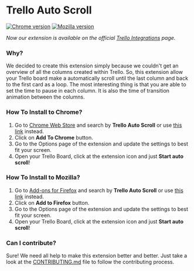 # Trello Auto Scroll

[![Chrome version][badge-chrome]][link-chrome] [![Mozilla version][badge-mozilla]][link-mozilla]

[badge-chrome]: https://img.shields.io/badge/Chrome-v1.4-blue.svg
[link-chrome]: https://chrome.google.com/webstore/detail/trello-auto-scroll/iheeklbhnidcdjfkonakkkbbjophomkk "Version published on Chrome Web Store"

[badge-mozilla]: https://img.shields.io/badge/Mozilla-v1.6-orange.svg
[link-mozilla]: https://addons.mozilla.org/addon/trello-auto-scroll/ "Version published on Mozilla Add-ons"

_Now our extension is available on the official [Trello Integrations](https://trello.com/integrations) page._

### Why?
We decided to create this extension simply because we couldn't get an overview of all the columns created within Trello.
So, this extension allow your Trello board make a automatically scroll until the last column and back to the first card as a loop.
The most interesting thing is that you are able to set the time to pause in each column. It is also the time of transition animation between the columns. 

### How To Install to Chrome?
1. Go to [Chrome Web Store](https://chrome.google.com/webstore/category/extensions) and search by **Trello Auto Scroll** or use [this link](https://chrome.google.com/webstore/detail/trello-auto-scroll/iheeklbhnidcdjfkonakkkbbjophomkk) instead.
2. Click on **Add To Chrome** button.
3. Go to the Options page of the extension and update the settings to best fit your screen.
4. Open your Trello Board, click at the extension icon and just **Start auto scroll**!

### How To Install to Mozilla?
1. Go to [Add-ons for Firefox](https://addons.mozilla.org) and search by **Trello Auto Scroll** or use [this link](https://addons.mozilla.org/en-US/firefox/addon/trello-auto-scroll/) instead.
2. Click on **Add to Firefox** button.
3. Go to the Options page of the extension and update the settings to best fit your screen.
4. Open your Trello Board, click at the extension icon and just **Start auto scroll**!

### Can I contribute?
Sure! We need all help to make this extension better and better. Just take a look at the [CONTRIBUTING.md](https://github.com/williankeller/trello-auto-scroll/blob/master/CONTRIBUTING.md) file to follow the contributing process.
